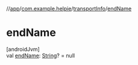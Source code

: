 //[app](../../../index.md)/[com.example.helpie](../index.md)/[transportInfo](index.md)/[endName](end-name.md)

# endName

[androidJvm]\
val [endName](end-name.md): [String](https://kotlinlang.org/api/latest/jvm/stdlib/kotlin/-string/index.html)? = null
